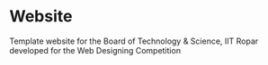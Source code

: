 Website
=======

Template website for the Board of Technology &amp; Science, IIT Ropar developed for the Web Designing Competition 
